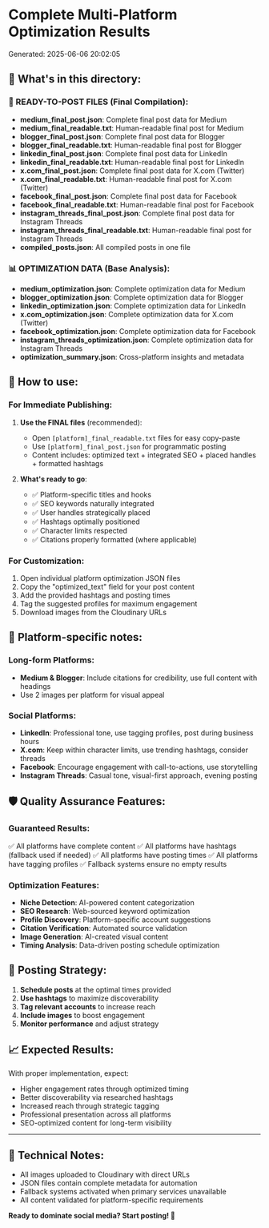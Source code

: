 # Complete Multi-Platform Optimization Results
Generated: 2025-06-06 20:02:05

## 🎯 What's in this directory:

### 📝 READY-TO-POST FILES (Final Compilation):

- **medium_final_post.json**: Complete final post data for Medium
- **medium_final_readable.txt**: Human-readable final post for Medium
- **blogger_final_post.json**: Complete final post data for Blogger
- **blogger_final_readable.txt**: Human-readable final post for Blogger
- **linkedin_final_post.json**: Complete final post data for LinkedIn
- **linkedin_final_readable.txt**: Human-readable final post for LinkedIn
- **x.com_final_post.json**: Complete final post data for X.com (Twitter)
- **x.com_final_readable.txt**: Human-readable final post for X.com (Twitter)
- **facebook_final_post.json**: Complete final post data for Facebook
- **facebook_final_readable.txt**: Human-readable final post for Facebook
- **instagram_threads_final_post.json**: Complete final post data for Instagram Threads
- **instagram_threads_final_readable.txt**: Human-readable final post for Instagram Threads
- **compiled_posts.json**: All compiled posts in one file

### 📊 OPTIMIZATION DATA (Base Analysis):
- **medium_optimization.json**: Complete optimization data for Medium
- **blogger_optimization.json**: Complete optimization data for Blogger
- **linkedin_optimization.json**: Complete optimization data for LinkedIn
- **x.com_optimization.json**: Complete optimization data for X.com (Twitter)
- **facebook_optimization.json**: Complete optimization data for Facebook
- **instagram_threads_optimization.json**: Complete optimization data for Instagram Threads
- **optimization_summary.json**: Cross-platform insights and metadata

## 🚀 How to use:

### For Immediate Publishing:

1. **Use the FINAL files** (recommended):
   - Open `[platform]_final_readable.txt` files for easy copy-paste
   - Use `[platform]_final_post.json` for programmatic posting
   - Content includes: optimized text + integrated SEO + placed handles + formatted hashtags

2. **What's ready to go**:
   - ✅ Platform-specific titles and hooks
   - ✅ SEO keywords naturally integrated
   - ✅ User handles strategically placed
   - ✅ Hashtags optimally positioned
   - ✅ Character limits respected
   - ✅ Citations properly formatted (where applicable)

### For Customization:
1. Open individual platform optimization JSON files
2. Copy the "optimized_text" field for your post content
3. Add the provided hashtags and posting times
4. Tag the suggested profiles for maximum engagement
5. Download images from the Cloudinary URLs

## 📱 Platform-specific notes:

### Long-form Platforms:
- **Medium & Blogger**: Include citations for credibility, use full content with headings
- Use 2 images per platform for visual appeal

### Social Platforms:
- **LinkedIn**: Professional tone, use tagging profiles, post during business hours
- **X.com**: Keep within character limits, use trending hashtags, consider threads
- **Facebook**: Encourage engagement with call-to-actions, use storytelling
- **Instagram Threads**: Casual tone, visual-first approach, evening posting

## 🛡️ Quality Assurance Features:

### Guaranteed Results:
✅ All platforms have complete content
✅ All platforms have hashtags (fallback used if needed)
✅ All platforms have posting times
✅ All platforms have tagging profiles
✅ Fallback systems ensure no empty results

### Optimization Features:
- **Niche Detection**: AI-powered content categorization
- **SEO Research**: Web-sourced keyword optimization
- **Profile Discovery**: Platform-specific account suggestions
- **Citation Verification**: Automated source validation
- **Image Generation**: AI-created visual content
- **Timing Analysis**: Data-driven posting schedule optimization

## 🎯 Posting Strategy:

1. **Schedule posts** at the optimal times provided
2. **Use hashtags** to maximize discoverability
3. **Tag relevant accounts** to increase reach
4. **Include images** to boost engagement
5. **Monitor performance** and adjust strategy

## 📈 Expected Results:

With proper implementation, expect:
- Higher engagement rates through optimized timing
- Better discoverability via researched hashtags
- Increased reach through strategic tagging
- Professional presentation across all platforms
- SEO-optimized content for long-term visibility

---

## 🔧 Technical Notes:

- All images uploaded to Cloudinary with direct URLs
- JSON files contain complete metadata for automation
- Fallback systems activated when primary services unavailable
- All content validated for platform-specific requirements

**Ready to dominate social media? Start posting! 🚀**
